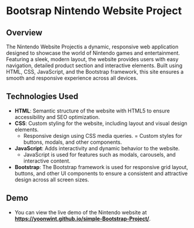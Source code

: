 # Bootsrap Nintendo Website Project
## Overview
The Nintendo Website Projectis a dynamic, responsive web application designed to showcase the world of Nintendo games and entertainment.  Featuring a sleek, modern layout, the website provides users with easy navigation, detailed product section and interactive elements. Built using HTML, CSS, JavaScript, and the Bootstrap framework, this site ensures a smooth and responsive experience across all devices.

## Technologies Used
- **HTML**: Semantic structure of the website with HTML5 to ensure accessibility and SEO optimization.
- **CSS**: Custom styling for the website, including layout and visual design elements.
    - Responsive design using CSS media queries.
    = Custom styles for buttons, modals, and other components.
- **JavaScript**: Adds interactivity and dynamic behavior to the website.
    - JavaScript is used for features such as modals, carousels, and interactive content.
- **Bootstrap**: The Bootstrap framework is used for responsive grid layout, buttons, and other UI components to ensure a consistent and attractive design across all screen sizes.

## Demo
- You can view the live demo of the Nintendo website at **https://yoonwint.github.io/simple-Bootstrap-Project/**.

